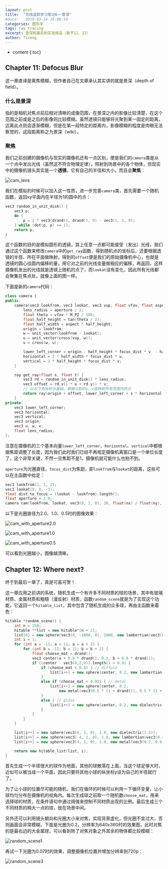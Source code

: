 ```yaml
---
layout: post
title:  "光线追踪学习笔记6——景深"
#date:   2019-03-14 16:08:54
categories: 图形学
tags: ray_tracing
excerpt: 景深和最后的实验成品（章节11、12）
author: Tizeng
---
```


* content
{:toc}

## Chapter 11: Defocus Blur

这一章直译是离焦模糊，但作者自己在文章承认其实讲的就是景深（depth of field）。

### 什么是景深

指的是相机对焦点前后相对清晰的成像范围，在景深之内的影像比较清楚，在这个范围之前或是之后的影像则比较模糊。虽然透镜只能够将光聚到某一固定的距离，远离此点则会逐渐模糊，但是在某一段特定的距离内，影像模糊的程度是肉眼无法察觉的，这段距离称之为景深（wiki）。

### 聚焦

我们之前创建的摄像机与现实的摄像机还有一点区别，便是我们的`camera`类是从一个点中发出光线（虽然这不符合物理定律），照射到场景中的各个物体，但现实中的摄像机镜头其实是一个**透镜**，它有自己的半径和大小，而且会**聚焦**：

![cam_lens](https://github.com/tizengyan/images/raw/master/cam_lens.png)

我们在模拟的时候可以加入这一性质，进一步完善`camera`类，首先需要一个随机函数，返回xy平面内在半径为1的圆中的点：

```c++
vec3 random_in_unit_disk() {
    vec3 p;
    do {
        p = 2 * vec3(drand(), drand(), 0) - vec3(1, 1, 0);
    } while (dot(p, p) >= 1);
    return p;
}
```

这个函数的目的是模拟圆形的透镜，其上任意一点都可能接受（发出）光线，我们通过这个函数来修改`camera`中的`get_ray`函数，得到随机点的坐标后，还要根据透镜的半径、所在平面做映射，得到的`offset`便是我们的原始摄像机中心，也就是透镜的圆心往圆内偏移的量，用它对之前的光线变量做相应的偏移，再返回，这样摄像机发出的光线就是透镜上随机的点了，而`lookat`没有变化，因此所有光线都会聚集在焦点处，就像上面的图一样。

下面是新的`camera`代码：

```c++
class camera {
public:
    camera(vec3 lookfrom, vec3 lookat, vec3 vup, float vfov, float aspect, float aperture, float focus_dist) { // vfov is to to bottom in degrees
        lens_radius = aperture / 2;
        float theta = vfov * M_PI / 180;
        float half_height = tan(theta / 2);
        float half_width = aspect * half_height;
        origin = lookfrom;
        w = unit_vector(lookfrom - lookat);
        u = unit_vector(cross(vup, w));
        v = cross(w, u);

        lower_left_corner = origin - half_height * focus_dist * v  - half_width * focus_dist * u - w * focus_dist;
        horizontal = 2 * half_width * focus_dist * u;
        vertical = 2 * half_height * focus_dist * v;
    }

    ray get_ray(float s, float t) {
        vec3 rd = random_in_unit_disk() * lens_radius;
        vec3 offset = rd.x() * u + rd.y() * v;
        // 以左下角坐标为基础，根据分割的u、v值映射所有范围内的点
        return ray(origin + offset, lower_left_corner + s * horizontal + t * vertical - origin - offset);
    }
private:
    vec3 lower_left_corner;
    vec3 horizontal;
    vec3 vertical;
    vec3 origin;
    vec3 u, w, v;
    float lens_radius;
};
```

注意在摄像机的三个基本向量`lower_left_corner`、`horizontal`、`vertical`中都根据焦距调整了长度，因为我们此时我们已经不再规定摄像机离窗口是一个单位长度了，这个非常关键，不然一旦焦距不是1，摄像机就可能什么也拍不到。

`aperture`为光圈直径，`focus_dist`为焦距，即`lookfrom`与`lookat`的距离，这些可以在主函数中给定：

```c++
vec3 lookfrom(3, 3, 2);
vec3 lookat(0, 0, -1);
float dist_to_focus = (lookat - lookfrom).length();
float aperture = 2.0;
camera cam(lookfrom, lookat, vec3(0, 1, 0), 20, float(nx) / float(ny), aperture, dist_to_focus);
```

以下是光圈直径为2.0、1.0、0.5时的图像效果：

![cam_with_aperture2.0](https://github.com/tizengyan/images/raw/master/cam_with_aperture2.png)

![cam_with_aperture1.0](https://github.com/tizengyan/images/raw/master/cam_with_aperture1.png)

![cam_with_aperture0.5](https://github.com/tizengyan/images/raw/master/cam_with_aperture05.png)

可以看到光圈越小，图像越清晰。

## Chapter 12: Where next?

终于到最后一章了，真是可喜可贺！

这一章应用之前讲的系统，随机生成一个有许多不同材质的球的场景，其中有玻璃材质、金属材质和粗糙（漫反射）材质，函数`random_scene`就是为了实现这个功能，它返回一个`hitable_list`，其中包含了随机生成的众多球，再由主函数来着色：

```c++
hitable *random_scene() {
    int n = 150;
    hitable **list = new hitable*[n + 1];
    list[0] = new sphere(vec3(0, -1000, 0), 1000, new lambertian(vec3(0.5, 0.5, 0.5))); // 生成平面（其实就是一个巨大的球）
    int i = 1;
    for (int a = -11; a < 11; a = a + 2) {
        for (int b = -11; b < 11; b = b + 2) {
            float choose_mat = drand();
            vec3 center(a + 0.9 * drand(), 0.2, b + 0.9 * drand());
            if ((center - vec3(4,2,0)).length() > 0.9) {
                if (choose_mat < 0.8) { // diffuse
                    list[i++] = new sphere(center, 0.2, new lambertian(vec3(drand() * drand(), drand() * drand(), drand() * drand())));
                }
                else if (choose_mat < 0.95) { // metal
                    list[i++] = new sphere(center, 0.2, 
                        new metal(vec3(0.5 * (1 + drand()), 0.5 * (1 + drand()), 0.5 * (1 + drand())), 0.5 * drand()));
                }
                else { // glass
                    list[i++] = new sphere(center, 0.2, new dielectric(1.5));
                }
            }
        }
    }

    list[i++] = new sphere(vec3(0, 1, 0), 1.0, new dielectric(1.5));
    list[i++] = new sphere(vec3(-4, 1, 0), 1.0, new lambertian(vec3(0.4, 0.2, 0.1)));
    list[i++] = new sphere(vec3(4, 1, 0), 1.0, new metal(vec3(0.7, 0.6, 0.5), 0.0));

    return new hitable_list(list, i);
}
```

首先生成一个半径很大的球作为地面，其他的球散落在上面，当这个球足够大时，近似可以被当成一个平面，因此只要将其他小球的纵坐标y设为自己的半径就行了。

为了让小球的位置尽可能的随机，我们在循环的时候可以利用一下循环变量，让小球均匀分布在摄像机的视角内。每次生成球之前取一个随机数`choose_mat`，用来选择球的材质，在条件语句中通过阈值来控制不同材质出现的比例。最后生成三个不同材质的稍大一点的球，放在场景中间。

另外还可以利用镜头朝向和光圈大小来对焦，实现背景虚化，但光圈不宜过大，否则画面会非常模糊，下面是光圈为0.2，分辨率为640x360时的效果图，此时对焦的是最右边的大金属球，可以看到除了对焦对象之外其余的物体都比较模糊：

![random_scene1](https://github.com/tizengyan/images/raw/master/random_scene1.png)

再试一下光圈为0.07时的效果，调整摄像机位置并增加分辨率到720p：

![random_scene3](https://github.com/tizengyan/images/raw/master/random_scene3.png)

